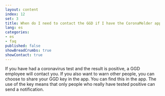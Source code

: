 ```yaml
---
layout: content
index: 12
set: 3
title: When do I need to contact the GGD if I have the CoronaMelder app on my phone?
lang: es
categories:
- es
- faq
published: false
showBreadCrumbs: true
showContact: true
---
```


If you have had a coronavirus test and the result is positive, a GGD employee will contact you.
If you also want to warn other people, you can choose to share your GGD key in the app. You can find this in the app. The use of the key means that only people who really have tested positive can send a notification.
  
